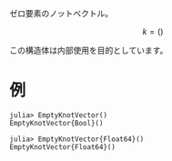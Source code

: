 ゼロ要素のノットベクトル。

$$
k=()
$$

この構造体は内部使用を目的としています。

# 例

```jldoctest
julia> EmptyKnotVector()
EmptyKnotVector{Bool}()

julia> EmptyKnotVector{Float64}()
EmptyKnotVector{Float64}()
```
